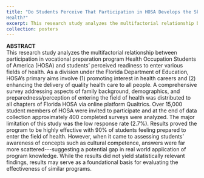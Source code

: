 ```yaml
---
title: "Do Students Perceive That Participation in HOSA Develops the Skills Needed for Careers in
Health?"
excerpt: This research study analyzes the multifactorial relationship between participation in vocational preparation program Health Occupation Students of America (HOSA) and students’ perceived readiness to enter various fields of health. <a href="https://shalslikesepi.github.io/images/HOSA.png" target="_blank" rel="noreferrer">View Poster Here.</a>
collection: posters
---
```


**ABSTRACT**   
This research study analyzes the multifactorial relationship between participation in vocational preparation program Health Occupation Students of America (HOSA) and students’ perceived readiness to enter various fields of health. As a division under the Florida Department of Education, HOSA’s primary aims involve (1) promoting interest in health careers and (2) enhancing the delivery of quality health care to all people. A comprehensive survey addressing aspects of family background, demographics, and preparedness/perception of entering the field of health was distributed to all chapters of Florida HOSA via online platform Qualtrics. Over 15,000 student members of HOSA were invited to participate and at the end of data collection approximately 400 completed surveys were analyzed. The major limitation of this study was the low response rate (2.7%). Results proved the program to be highly effective with 90% of students feeling prepared to enter the field of health. However, when it came to assessing students’ awareness of concepts such as cultural competence, answers were far more scattered---suggesting a potential gap in real world application of program knowledge. While the results did not yield statistically relevant findings, results may serve as a foundational basis for evaluating the effectiveness of similar programs.
